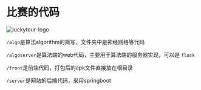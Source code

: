# 比赛的代码

![luckytour-logo](https://cdn.jsdelivr.net/gh/Jin1c-3/picx-images-hosting@master/20240110/luckytour-logo-round.1w2sagoaz074.webp)

`/algo`是算法algorithm的简写，文件夹中是神经网络等代码

`/algoserver`是算法端的web代码，主要用于算法端的服务器实现，可以是 `flask`

`/front`是前端代码，打包后的apk文件直接放在根目录

`/server`是网站的后端代码，采用springboot
